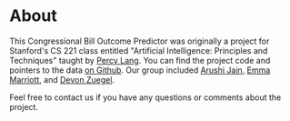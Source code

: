 
# About #

This Congressional Bill Outcome Predictor was originally a project for Stanford's CS 221 class entitled "Artificial Intelligence: Principles and Techniques" taught by [Percy Lang](http://cs.stanford.edu/~pliang/). You can find the project code and pointers to the data [on Github](https://github.com/devonzuegel/cs221-project/). Our group included [Arushi Jain](https://www.linkedin.com/in/arushijain), [Emma Marriott](https://www.linkedin.com/in/emarriott), and [Devon Zuegel](http://devonzuegel.com).

Feel free to contact us if you have any questions or comments about the project.